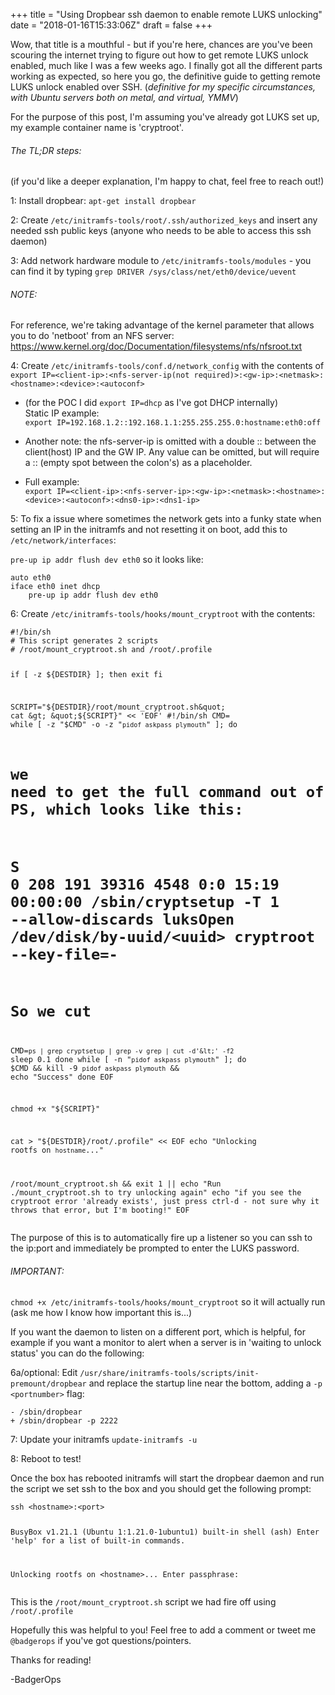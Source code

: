 +++
title = "Using Dropbear ssh daemon to enable remote LUKS unlocking"
date = "2018-01-16T15:33:06Z"
draft = false
+++

<!--kg-card-begin: markdown--><p>Wow, that title is a mouthful - but if you're here, chances are you've been scouring the internet trying to figure out how to get remote LUKS unlock enabled, much like I was a few weeks ago. I finally got all the different parts working as expected, so here you go, the definitive guide to getting remote LUKS unlock enabled over SSH. (<em>definitive for my specific circumstances, with Ubuntu servers both on metal, and virtual, YMMV</em>)</p>
<p>For the purpose of this post, I'm assuming you've already got LUKS set up, my example container name is 'cryptroot'.</p>
<h6 id="thetldrsteps">The TL;DR steps:</h6>
<p>(if you'd like a deeper explanation, I'm happy to chat, feel free to reach out!)</p>
<p>1: Install dropbear: <code>apt-get install dropbear</code></p>
<p>2: Create <code>/etc/initramfs-tools/root/.ssh/authorized_keys</code> and insert any needed ssh public keys (anyone who needs to be able to access this ssh daemon)</p>
<p>3: Add network hardware module to <code>/etc/initramfs-tools/modules</code> - you can find it by typing <code>grep DRIVER /sys/class/net/eth0/device/uevent</code></p>
<h6 id="note">NOTE:</h6>
<p>For reference, we're taking advantage of the kernel parameter that allows you to do 'netboot' from an NFS server: <a href="https://www.kernel.org/doc/Documentation/filesystems/nfs/nfsroot.txt">https://www.kernel.org/doc/Documentation/filesystems/nfs/nfsroot.txt</a></p>
<p>4: Create <code>/etc/initramfs-tools/conf.d/network_config</code> with the contents of <code>export IP=&lt;client-ip&gt;:&lt;nfs-server-ip(not required)&gt;:&lt;gw-ip&gt;:&lt;netmask&gt;:&lt;hostname&gt;:&lt;device&gt;:&lt;autoconf&gt;</code></p>
<ul>
<li>
<p>(for the POC I did <code>export IP=dhcp</code> as I've got DHCP internally)<br>
Static IP example:<br>
<code>export IP=192.168.1.2::192.168.1.1:255.255.255.0:hostname:eth0:off</code></p>
</li>
<li>
<p>Another note: the nfs-server-ip is omitted with a double :: between the client(host) IP and the GW IP. Any value can be omitted, but will require a :: (empty spot between the colon's) as a placeholder.</p>
</li>
<li>
<p>Full example:<br>
<code>export IP=&lt;client-ip&gt;:&lt;nfs-server-ip&gt;:&lt;gw-ip&gt;:&lt;netmask&gt;:&lt;hostname&gt;:&lt;device&gt;:&lt;autoconf&gt;:&lt;dns0-ip&gt;:&lt;dns1-ip&gt;</code></p>
</li>
</ul>
<p>5: To fix a issue where sometimes the network gets into a funky state when setting an IP in the initramfs and not resetting it on boot, add this to <code>/etc/network/interfaces</code>:</p>
<p><code>pre-up ip addr flush dev eth0</code> so it looks like:</p>
<pre><code>auto eth0
iface eth0 inet dhcp
    pre-up ip addr flush dev eth0
</code></pre>
<p>6: Create <code>/etc/initramfs-tools/hooks/mount_cryptroot</code> with the contents:</p>
<pre><code>#!/bin/sh  
# This script generates 2 scripts
# /root/mount_cryptroot.sh and /root/.profile 
 
 
if [ -z ${DESTDIR} ]; then
    exit
fi
 
SCRIPT=&quot;${DESTDIR}/root/mount_cryptroot.sh&quot;
cat &gt; &quot;${SCRIPT}&quot; &lt;&lt; 'EOF'
#!/bin/sh
CMD=
while [ -z &quot;$CMD&quot; -o -z &quot;`pidof askpass plymouth`&quot; ]; do
  # we need to get the full command out of PS, which looks like this:
  # S     0   208   191 39316  4548 0:0   15:19 00:00:00 /sbin/cryptsetup -T 1 --allow-discards luksOpen /dev/disk/by-uuid/&lt;uuid&gt; cryptroot --key-file=-
  # So we cut
  CMD=`ps | grep cryptsetup | grep -v grep | cut -d'&lt;' -f2`
  sleep 0.1
done
while [ -n &quot;`pidof askpass plymouth`&quot; ]; do
  $CMD &amp;&amp; kill -9 `pidof askpass plymouth` &amp;&amp; echo &quot;Success&quot;
done
EOF
 
chmod +x &quot;${SCRIPT}&quot;
 
cat &gt; &quot;${DESTDIR}/root/.profile&quot; &lt;&lt; EOF
echo &quot;Unlocking rootfs on `hostname`...&quot;
 
/root/mount_cryptroot.sh &amp;&amp; exit 1 || echo &quot;Run ./mount_cryptroot.sh to try unlocking again&quot;
echo &quot;if you see the cryptroot error 'already exists', just press ctrl-d - not sure why it throws that error, but I'm booting!&quot;
EOF
</code></pre>
<p>The purpose of this is to automatically fire up a listener so you can ssh to the ip:port and immediately be prompted to enter the LUKS password.</p>
<h6 id="important">IMPORTANT:</h6>
<p><code>chmod +x /etc/initramfs-tools/hooks/mount_cryptroot</code> so it will actually run (ask me how I know how important this is...)</p>
<p>If you want the daemon to listen on a different port, which is helpful, for example if you want a monitor to alert when a server is in 'waiting to unlock status' you can do the following:</p>
<p>6a/optional: Edit <code>/usr/share/initramfs-tools/scripts/init-premount/dropbear</code> and replace the startup line near the bottom, adding a <code>-p &lt;portnumber&gt;</code> flag:</p>
<pre><code>- /sbin/dropbear
+ /sbin/dropbear -p 2222
</code></pre>
<p>7: Update your initramfs <code>update-initramfs -u</code></p>
<p>8: Reboot to test!</p>
<p>Once the box has rebooted initramfs will start the dropbear daemon and run the script we set ssh to the box and you should get the following prompt:</p>
<pre><code>ssh &lt;hostname&gt;:&lt;port&gt;                                                                                                                            


BusyBox v1.21.1 (Ubuntu 1:1.21.0-1ubuntu1) built-in shell (ash)
Enter 'help' for a list of built-in commands.

Unlocking rootfs on &lt;hostname&gt;...
Enter passphrase:
</code></pre>
<p>This is the <code>/root/mount_cryptroot.sh</code> script we had fire off using <code>/root/.profile</code></p>
<p>Hopefully this was helpful to you! Feel free to add a comment or tweet me <code>@badgerops</code> if you've got questions/pointers.</p>
<p>Thanks for reading!</p>
<p>-BadgerOps</p>
<!--kg-card-end: markdown-->